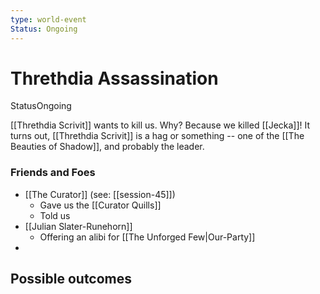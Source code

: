 ```yaml
---
type: world-event
Status: Ongoing
---
```


# Threthdia Assassination
<span class="dataview inline-field"><span class="inline-field-key">Status</span><span class="inline-field-value">Ongoing</span></span>

[[Threthdia Scrivit]] wants to kill us. Why? Because we killed [[Jecka]]! It turns out, [[Threthdia Scrivit]] is a hag or something -- one of the [[The Beauties of Shadow]], and probably the leader. 

### Friends and Foes
* [[The Curator]] (see: [[session-45]])
	* Gave us the [[Curator Quills]] 
	* Told us 
* [[Julian Slater-Runehorn]] 
	* Offering an alibi for [[The Unforged Few|Our-Party]]
* 

## Possible outcomes

